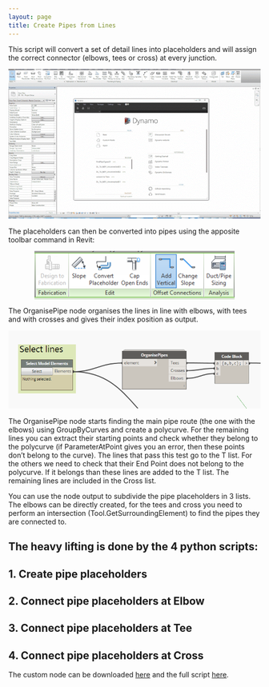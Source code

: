 ```yaml
---
layout: page
title: Create Pipes from Lines
---
```


<style>

.overlay {
  fill: none;
  pointer-events: all;
}
    </style>
    
<script src="//code.jquery.com/jquery.js"></script>

<script src="//d3js.org/d3.v3.min.js"></script>

This script will convert a set of detail lines into placeholders and will assign the correct connector (elbows, tees or cross) at every junction. 

<img src="/scripts/img/dwgToPipes.gif" width="720">

The placeholders can then be converted into pipes using the apposite toolbar command in Revit:

<img src="/scripts/img/pipes1.PNG" width="400" style="display:block; margin-left: auto; margin-right: auto;">

The OrganisePipe node organises the lines in line with elbows, with tees and with crosses and gives their index position as output. 

<img src="/scripts/img/pipes2.PNG" width="720">

The OrganisePipe node starts finding the main pipe route (the one with the elbows) using GroupByCurves and create a polycurve. For the remaining lines you can extract their starting points and check whether they belong to the polycurve (if ParameterAtPoint gives you an error, then these points don’t belong to the curve). The lines that pass this test go to the T list. For the others we need to check that their End Point does not belong to the polycurve. If it belongs than these lines are added to the T list. The remaining lines are included in the Cross list.

You can use the node output to subdivide the pipe placeholders in 3 lists. The elbows can be directly created, for the tees and cross you need to perform an intersection (Tool.GetSurroundingElement) to find the pipes they are connected to.

<div id="imageContainer1"></div>

## The heavy lifting is done by the 4 python scripts:

## 1. Create pipe placeholders

<div id="imageContainer2"></div>

## 2. Connect pipe placeholders at Elbow

<div id="imageContainer3"></div>

## 3. Connect pipe placeholders at Tee

<div id="imageContainer4"></div>

## 4. Connect pipe placeholders at Cross

<div id="imageContainer5"></div>

The custom node can be downloaded [here](https://drive.google.com/open?id=0BxH7XsYIEQEhVkkya2NNYjhXQ1k) and the full script [here](https://drive.google.com/open?id=0BxH7XsYIEQEhbFRYTWFDYWppR0U).


<script>  
var imgHeight = 635, imgWidth = 720,      
    width =  720, height = 385,             
    translate0 = [0, -150], scale0 = 1;  

svg1 = d3.select("#imageContainer1").append("svg")
    .attr("width",  width + "px")
    .attr("height", height + "px");

svg1.append("rect")
    .attr("class", "overlay")
    .attr("width", width + "px")
    .attr("height", height + "px");

svg1 = svg1.append("g")
    .attr("transform", "translate(" + translate0 + ")scale(" + scale0 + ")")
    .call(d3.behavior.zoom().scaleExtent([1, 3]).on("zoom", zoom))
  .append("g");

svg1.append("image")
    .attr("width",  imgWidth + "px")
    .attr("height", imgHeight + "px")
    .attr("xlink:href", "/scripts/img/pipes3.PNG");

function zoom() {
  svg1.attr("transform", "translate(" + d3.event.translate + ")scale(" + d3.event.scale + ")");
  console.log("translate: " + d3.event.translate + ", scale: " + d3.event.scale);
  }
  </script>    
  
  <script>  
var imgHeight = 800, imgWidth = 720,      
    width =  720, height = 800,             
    translate0 = [0, 0], scale0 = 1;  

svg2 = d3.select("#imageContainer2").append("svg")
    .attr("width",  width + "px")
    .attr("height", height + "px");

svg2.append("rect")
    .attr("class", "overlay")
    .attr("width", width + "px")
    .attr("height", height + "px");

svg2 = svg2.append("g")
    .attr("transform", "translate(" + translate0 + ")scale(" + scale0 + ")")
    .call(d3.behavior.zoom().scaleExtent([1, 3]).on("zoom", zoom))
  .append("g");

svg2.append("image")
    .attr("width",  imgWidth + "px")
    .attr("height", imgHeight + "px")
    .attr("xlink:href", "/scripts/img/pipes4.PNG");

function zoom() {
  svg2.attr("transform", "translate(" + d3.event.translate + ")scale(" + d3.event.scale + ")");
  console.log("translate: " + d3.event.translate + ", scale: " + d3.event.scale);
  }
  </script>    
  
  <script>  
var imgHeight = 800, imgWidth = 720,      
    width =  720, height = 800,             
    translate0 = [0, 0], scale0 = 1;  

svg3 = d3.select("#imageContainer3").append("svg")
    .attr("width",  width + "px")
    .attr("height", height + "px");

svg3.append("rect")
    .attr("class", "overlay")
    .attr("width", width + "px")
    .attr("height", height + "px");

svg3 = svg3.append("g")
    .attr("transform", "translate(" + translate0 + ")scale(" + scale0 + ")")
    .call(d3.behavior.zoom().scaleExtent([1, 3]).on("zoom", zoom))
  .append("g");

svg3.append("image")
    .attr("width",  imgWidth + "px")
    .attr("height", imgHeight + "px")
    .attr("xlink:href", "/scripts/img/pipes5.PNG");

function zoom() {
  svg3.attr("transform", "translate(" + d3.event.translate + ")scale(" + d3.event.scale + ")");
  console.log("translate: " + d3.event.translate + ", scale: " + d3.event.scale);
  }
  </script>    

<script>  
var imgHeight = 800, imgWidth = 720,      
    width =  720, height = 800,             
    translate0 = [0, 0], scale0 = 1;  

svg4 = d3.select("#imageContainer4").append("svg")
    .attr("width",  width + "px")
    .attr("height", height + "px");

svg4.append("rect")
    .attr("class", "overlay")
    .attr("width", width + "px")
    .attr("height", height + "px");

svg4 = svg4.append("g")
    .attr("transform", "translate(" + translate0 + ")scale(" + scale0 + ")")
    .call(d3.behavior.zoom().scaleExtent([1, 3]).on("zoom", zoom))
  .append("g");

svg4.append("image")
    .attr("width",  imgWidth + "px")
    .attr("height", imgHeight + "px")
    .attr("xlink:href", "/scripts/img/pipes6.PNG");

function zoom() {
  svg4.attr("transform", "translate(" + d3.event.translate + ")scale(" + d3.event.scale + ")");
  console.log("translate: " + d3.event.translate + ", scale: " + d3.event.scale);
  }
  </script>    

<script>  
var imgHeight = 800, imgWidth = 720,      
    width =  720, height = 800,             
    translate0 = [0, 0], scale0 = 1;  

svg5 = d3.select("#imageContainer5").append("svg")
    .attr("width",  width + "px")
    .attr("height", height + "px");

svg5.append("rect")
    .attr("class", "overlay")
    .attr("width", width + "px")
    .attr("height", height + "px");

svg5 = svg5.append("g")
    .attr("transform", "translate(" + translate0 + ")scale(" + scale0 + ")")
    .call(d3.behavior.zoom().scaleExtent([1, 3]).on("zoom", zoom))
  .append("g");

svg5.append("image")
    .attr("width",  imgWidth + "px")
    .attr("height", imgHeight + "px")
    .attr("xlink:href", "/scripts/img/pipes7.PNG");

function zoom() {
  svg5.attr("transform", "translate(" + d3.event.translate + ")scale(" + d3.event.scale + ")");
  console.log("translate: " + d3.event.translate + ", scale: " + d3.event.scale);
  }
  </script>    
